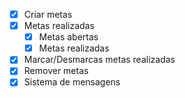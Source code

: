 - [x] Criar metas
- [x] Metas realizadas
  - [x] Metas abertas
  - [x] Metas realizadas
- [x] Marcar/Desmarcas metas realizadas
- [x] Remover metas
- [x] Sistema de mensagens
